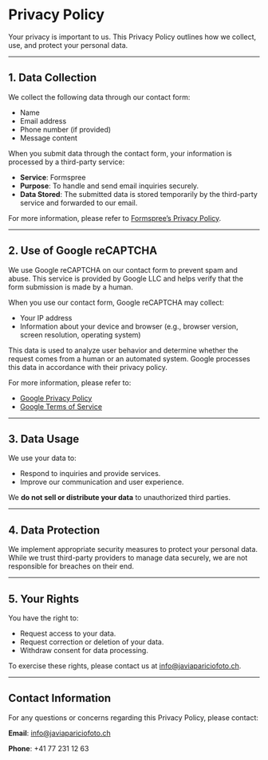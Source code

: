 # Privacy Policy

Your privacy is important to us. This Privacy Policy outlines how we collect, use, and protect your personal data.

---

## **1. Data Collection**
We collect the following data through our contact form:
- Name
- Email address
- Phone number (if provided)
- Message content

When you submit data through the contact form, your information is processed by a third-party service:
- **Service**: Formspree
- **Purpose**: To handle and send email inquiries securely.
- **Data Stored**: The submitted data is stored temporarily by the third-party service and forwarded to our email.

For more information, please refer to [Formspree’s Privacy Policy](https://formspree.io/legal/privacy-policy).

---

## **2. Use of Google reCAPTCHA**
We use Google reCAPTCHA on our contact form to prevent spam and abuse. This service is provided by Google LLC and helps verify that the form submission is made by a human.

When you use our contact form, Google reCAPTCHA may collect:
- Your IP address
- Information about your device and browser (e.g., browser version, screen resolution, operating system)

This data is used to analyze user behavior and determine whether the request comes from a human or an automated system. Google processes this data in accordance with their privacy policy.

For more information, please refer to:
- [Google Privacy Policy](https://policies.google.com/privacy)
- [Google Terms of Service](https://policies.google.com/terms)

---

## **3. Data Usage**
We use your data to:
- Respond to inquiries and provide services.
- Improve our communication and user experience.

We **do not sell or distribute your data** to unauthorized third parties.

---

## **4. Data Protection**
We implement appropriate security measures to protect your personal data. While we trust third-party providers to manage data securely, we are not responsible for breaches on their end.

---

## **5. Your Rights**
You have the right to:
- Request access to your data.
- Request correction or deletion of your data.
- Withdraw consent for data processing.

To exercise these rights, please contact us at [info@javiapariciofoto.ch](mailto:info@javiapariciofoto.ch).

---

## Contact Information
For any questions or concerns regarding this Privacy Policy, please contact:

**Email**: [info@javiapariciofoto.ch](mailto:info@javiapariciofoto.ch)

**Phone**: +41 77 231 12 63
